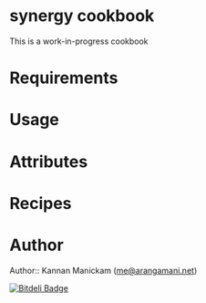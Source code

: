 # synergy cookbook
This is a work-in-progress cookbook

# Requirements

# Usage

# Attributes

# Recipes

# Author

Author:: Kannan Manickam (<me@arangamani.net>)


[![Bitdeli Badge](https://d2weczhvl823v0.cloudfront.net/arangamani-cookbooks/synergy/trend.png)](https://bitdeli.com/free "Bitdeli Badge")

